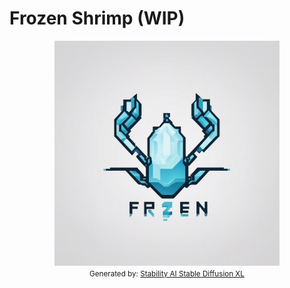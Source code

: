 # Frozen Shrimp (WIP)

<div style="text-align: center;">
    <img src="./docs/frozen-shrimp-stability-stable-dif-xl.png" alt="Frozen Shrimp" width="360"/>
    <div><small>Generated by: <a href="https://stability.ai/stable-diffusion" target="_blank">Stability AI Stable Diffusion XL</a></small></div>
</div>

